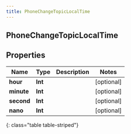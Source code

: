 ```yaml
---
title: PhoneChangeTopicLocalTime
---
```

## PhoneChangeTopicLocalTime

## Properties

|Name | Type | Description | Notes|
|------------ | ------------- | ------------- | -------------|
| **hour** | **Int** |  | [optional] |
| **minute** | **Int** |  | [optional] |
| **second** | **Int** |  | [optional] |
| **nano** | **Int** |  | [optional] |
{: class="table table-striped"}


